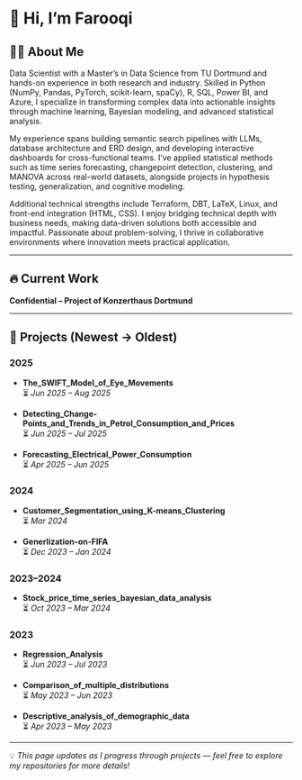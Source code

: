 # 👋 Hi, I’m Farooqi  

## 👨‍💻 About Me  
Data Scientist with a Master’s in Data Science from TU Dortmund and hands-on experience in both research and industry. Skilled in Python (NumPy, Pandas, PyTorch, scikit-learn, spaCy), R, SQL, Power BI, and Azure, I specialize in transforming complex data into actionable insights through machine learning, Bayesian modeling, and advanced statistical analysis.  

My experience spans building semantic search pipelines with LLMs, database architecture and ERD design, and developing interactive dashboards for cross-functional teams. I’ve applied statistical methods such as time series forecasting, changepoint detection, clustering, and MANOVA across real-world datasets, alongside projects in hypothesis testing, generalization, and cognitive modeling.  

Additional technical strengths include Terraform, DBT, LaTeX, Linux, and front-end integration (HTML, CSS). I enjoy bridging technical depth with business needs, making data-driven solutions both accessible and impactful. Passionate about problem-solving, I thrive in collaborative environments where innovation meets practical application.  

---

## 🔥 Current Work  
**Confidential – Project of Konzerthaus Dortmund**  

---

## 📂 Projects (Newest → Oldest)

### 2025  
- **The_SWIFT_Model_of_Eye_Movements**  
  ⏳ *Jun 2025 – Aug 2025*  

- **Detecting_Change-Points_and_Trends_in_Petrol_Consumption_and_Prices**  
  ⏳ *Jun 2025 – Jul 2025*  

- **Forecasting_Electrical_Power_Consumption**  
  ⏳ *Apr 2025 – Jun 2025*  

### 2024  
- **Customer_Segmentation_using_K-means_Clustering**  
  ⏳ *Mar 2024*  

- **Generlization-on-FIFA**  
  ⏳ *Dec 2023 – Jan 2024*  

### 2023–2024  
- **Stock_price_time_series_bayesian_data_analysis**  
  ⏳ *Oct 2023 – Mar 2024*  

### 2023  
- **Regression_Analysis**  
  ⏳ *Jun 2023 – Jul 2023*  

- **Comparison_of_multiple_distributions**  
  ⏳ *May 2023 – Jun 2023*  

- **Descriptive_analysis_of_demographic_data**  
  ⏳ *Apr 2023 – May 2023*  

---

💡 *This page updates as I progress through projects — feel free to explore my repositories for more details!*  
